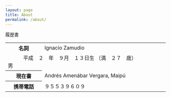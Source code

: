 ```yaml
---
layout: page
title: About
permalink: /about/
---
```


履歴書
<table style="width:100%">
  <tr>
    <th>名詞</th>
    <td>Ignacio Zamudio</td>
  </tr>
  <tr>
    <td colspan="2">　　　平成　２　年　９月　１３日生 （満　２７　歳）　　　　　　　男</td>
  </tr>
  <tr>
  </tr>
    <tr>
    <th>現在書</th>
    <td>Andrés Amenábar Vergara, Maipú</td>
  </tr>
   </tr>
    <tr>
    <th>携帯電話</th>
    <td>９５５３９６０９</td>
  </tr
</table>

